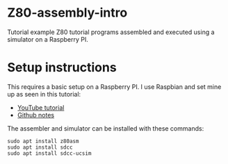 # Z80-assembly-intro

Tutorial example Z80 tutorial programs assembled and executed using a simulator on a Raspberry PI.

# Setup instructions

This requires a basic setup on a Raspberry PI.  I use Raspbian and set mine up as seen in this tutorial:

* [YouTube tutorial](https://youtu.be/Mty1iGqhYuU)
* [Github notes](https://github.com/johnwinans/raspberry-pi-install)

The assembler and simulator can be installed with these commands:

```
sudo apt install z80asm
sudo apt install sdcc
sudo apt install sdcc-ucsim
```
